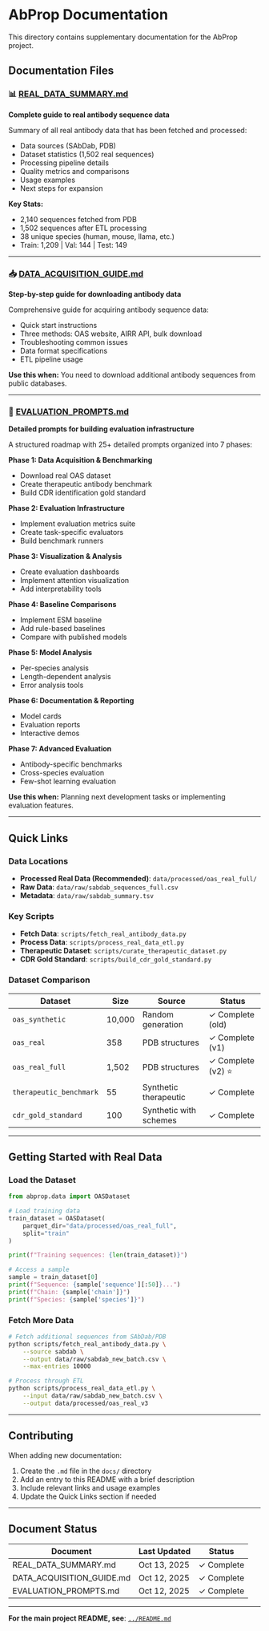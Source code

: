 # AbProp Documentation

This directory contains supplementary documentation for the AbProp project.

## Documentation Files

### 📊 [REAL_DATA_SUMMARY.md](REAL_DATA_SUMMARY.md)
**Complete guide to real antibody sequence data**

Summary of all real antibody data that has been fetched and processed:
- Data sources (SAbDab, PDB)
- Dataset statistics (1,502 real sequences)
- Processing pipeline details
- Quality metrics and comparisons
- Usage examples
- Next steps for expansion

**Key Stats:**
- 2,140 sequences fetched from PDB
- 1,502 sequences after ETL processing
- 38 unique species (human, mouse, llama, etc.)
- Train: 1,209 | Val: 144 | Test: 149

---

### 📥 [DATA_ACQUISITION_GUIDE.md](DATA_ACQUISITION_GUIDE.md)
**Step-by-step guide for downloading antibody data**

Comprehensive guide for acquiring antibody sequence data:
- Quick start instructions
- Three methods: OAS website, AIRR API, bulk download
- Troubleshooting common issues
- Data format specifications
- ETL pipeline usage

**Use this when:** You need to download additional antibody sequences from public databases.

---

### 🎯 [EVALUATION_PROMPTS.md](EVALUATION_PROMPTS.md)
**Detailed prompts for building evaluation infrastructure**

A structured roadmap with 25+ detailed prompts organized into 7 phases:

**Phase 1: Data Acquisition & Benchmarking**
- Download real OAS dataset
- Create therapeutic antibody benchmark
- Build CDR identification gold standard

**Phase 2: Evaluation Infrastructure**
- Implement evaluation metrics suite
- Create task-specific evaluators
- Build benchmark runners

**Phase 3: Visualization & Analysis**
- Create evaluation dashboards
- Implement attention visualization
- Add interpretability tools

**Phase 4: Baseline Comparisons**
- Implement ESM baseline
- Add rule-based baselines
- Compare with published models

**Phase 5: Model Analysis**
- Per-species analysis
- Length-dependent analysis
- Error analysis tools

**Phase 6: Documentation & Reporting**
- Model cards
- Evaluation reports
- Interactive demos

**Phase 7: Advanced Evaluation**
- Antibody-specific benchmarks
- Cross-species evaluation
- Few-shot learning evaluation

**Use this when:** Planning next development tasks or implementing evaluation features.

---

## Quick Links

### Data Locations
- **Processed Real Data (Recommended)**: `data/processed/oas_real_full/`
- **Raw Data**: `data/raw/sabdab_sequences_full.csv`
- **Metadata**: `data/raw/sabdab_summary.tsv`

### Key Scripts
- **Fetch Data**: `scripts/fetch_real_antibody_data.py`
- **Process Data**: `scripts/process_real_data_etl.py`
- **Therapeutic Dataset**: `scripts/curate_therapeutic_dataset.py`
- **CDR Gold Standard**: `scripts/build_cdr_gold_standard.py`

### Dataset Comparison

| Dataset | Size | Source | Status |
|---------|------|--------|--------|
| `oas_synthetic` | 10,000 | Random generation | ✓ Complete (old) |
| `oas_real` | 358 | PDB structures | ✓ Complete (v1) |
| `oas_real_full` | 1,502 | PDB structures | ✓ Complete (v2) ⭐ |
| `therapeutic_benchmark` | 55 | Synthetic therapeutic | ✓ Complete |
| `cdr_gold_standard` | 100 | Synthetic with schemes | ✓ Complete |

---

## Getting Started with Real Data

### Load the Dataset
```python
from abprop.data import OASDataset

# Load training data
train_dataset = OASDataset(
    parquet_dir="data/processed/oas_real_full",
    split="train"
)

print(f"Training sequences: {len(train_dataset)}")

# Access a sample
sample = train_dataset[0]
print(f"Sequence: {sample['sequence'][:50]}...")
print(f"Chain: {sample['chain']}")
print(f"Species: {sample['species']}")
```

### Fetch More Data
```bash
# Fetch additional sequences from SAbDab/PDB
python scripts/fetch_real_antibody_data.py \
    --source sabdab \
    --output data/raw/sabdab_new_batch.csv \
    --max-entries 10000

# Process through ETL
python scripts/process_real_data_etl.py \
    --input data/raw/sabdab_new_batch.csv \
    --output data/processed/oas_real_v3
```

---

## Contributing

When adding new documentation:
1. Create the `.md` file in the `docs/` directory
2. Add an entry to this README with a brief description
3. Include relevant links and usage examples
4. Update the Quick Links section if needed

---

## Document Status

| Document | Last Updated | Status |
|----------|--------------|--------|
| REAL_DATA_SUMMARY.md | Oct 13, 2025 | ✓ Complete |
| DATA_ACQUISITION_GUIDE.md | Oct 12, 2025 | ✓ Complete |
| EVALUATION_PROMPTS.md | Oct 12, 2025 | ✓ Complete |

---

**For the main project README, see**: [`../README.md`](../README.md)
